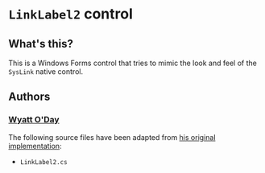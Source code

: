 ﻿# `LinkLabel2` control
## What's this?
This is a Windows Forms control that tries to mimic the look and feel of the `SysLink` native control.

## Authors
### [Wyatt O'Day](https://wyday.com/)
The following source files have been adapted from [his original implementation](https://wyday.com/linklabel2/):
- `LinkLabel2.cs`